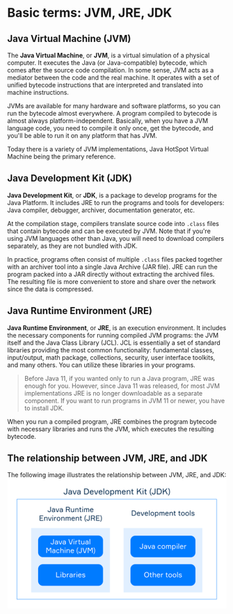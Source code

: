 # Basic terms: JVM, JRE, JDK

## Java Virtual Machine (JVM)

The **Java Virtual Machine**, or **JVM**, is a virtual simulation of a physical computer. It executes the Java (or 
Java-compatible) bytecode, which comes after the source code compilation. In some sense, JVM acts as a mediator between 
the code and the real machine. It operates with a set of unified bytecode instructions that are interpreted and 
translated into machine instructions.

JVMs are available for many hardware and software platforms, so you can run the bytecode almost everywhere. A program 
compiled to bytecode is almost always platform-independent. Basically, when you have a JVM language code, you need to 
compile it only once, get the bytecode, and you'll be able to run it on any platform that has JVM.

Today there is a variety of JVM implementations, Java HotSpot Virtual Machine being the primary reference.

## Java Development Kit (JDK)

**Java Development Kit**, or **JDK**, is a package to develop programs for the Java Platform. It includes JRE to run the 
programs and tools for developers: Java compiler, debugger, archiver, documentation generator, etc.

At the compilation stage, compilers translate source code into `.class` files that contain bytecode and can be executed by 
JVM. Note that if you're using JVM languages other than Java, you will need to download compilers separately, as they 
are not bundled with JDK.

In practice, programs often consist of multiple `.class` files packed together with an archiver tool into a single Java 
Archive (JAR file). JRE can run the program packed into a JAR directly without extracting the archived files. The 
resulting file is more convenient to store and share over the network since the data is compressed.

## Java Runtime Environment (JRE)

**Java Runtime Environment**, or **JRE**, is an execution environment. It includes the necessary components for running 
compiled JVM programs: the JVM itself and the Java Class Library (JCL).
JCL is essentially a set of standard libraries providing the most common functionality: fundamental classes, input/output, 
math package, collections, security, user interface toolkits, and many others. You can utilize these libraries in your 
programs.

> Before Java 11, if you wanted only to run a Java program, JRE was enough for you. However, since Java 11 was released, 
  for most JVM implementations JRE is no longer downloadable as a separate component. If you want to run programs in JVM 11 
  or newer, you have to install JDK.

When you run a compiled program, JRE combines the program bytecode with necessary libraries and runs the JVM, which 
executes the resulting bytecode.

## The relationship between JVM, JRE, and JDK

The following image illustrates the relationship between JVM, JRE, and JDK:
![JVM-JRE-JDK.svg](images/JVM-JRE-JDK.svg)